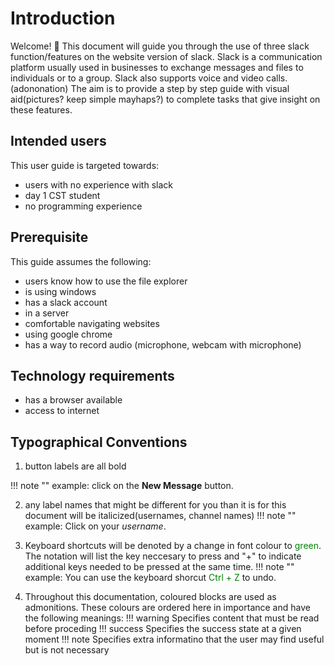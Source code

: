 # Introduction
Welcome! 👋 This document will guide you through the use of  three slack function/features on the website version of slack. Slack is a communication platform usually used in businesses to exchange messages and files to individuals or to a group. Slack also supports voice and video calls.(adononation) The aim is to provide a step by step guide with visual aid(pictures? keep simple mayhaps?)  to complete tasks that give insight on these features.

## Intended users
This user guide is targeted towards:

* users with no experience with slack 
* day 1 CST student
* no programming experience 

## Prerequisite
This guide assumes the following:

* users know how to use the file explorer
* is using windows
* has a slack account
* in a server
* comfortable navigating websites
* using google chrome
* has a way to record audio (microphone, webcam with microphone) 

## Technology requirements
* has a browser available
* access to internet

## Typographical Conventions

1. button labels are all bold

!!! note ""
    example: 
    click on the <b>New Message</b> button.


2. any label names that might be different for you than it is for  this document will be italicized(usernames, channel names) 
!!! note ""
    example: 
    Click on your *username*.

3. Keyboard shortcuts will be denoted by a change in font colour to <span style="color:green">green</span>. The notation will list the key neccesary to press and "+" to indicate additional keys needed to be pressed at the same time.
!!! note ""
    example:
    You can use the keyboard shorcut <span style="color:green">Ctrl + Z</span> to undo.

4. Throughout this documentation, coloured blocks are used as admonitions. These colours are ordered here in importance and have the following meanings:
!!! warning
    Specifies content that must be read before proceding
!!! success
    Specifies the success state at a given moment
!!! note
    Specifies extra informatino that the user may find useful but is not necessary


